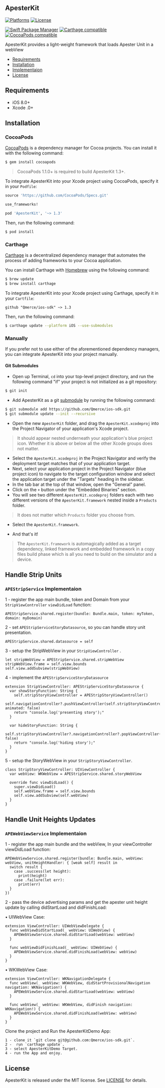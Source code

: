 ## ApesterKit

[![Platforms](https://img.shields.io/cocoapods/p/ApesterKit.svg)](https://cocoapods.org/pods/ApesterKit)
[![License](https://img.shields.io/cocoapods/l/ApesterKit.svg)](https://raw.githubusercontent.com/Apester/ApesterKit/master/LICENSE)

[![Swift Package Manager](https://img.shields.io/badge/Swift%20Package%20Manager-compatible-brightgreen.svg)](https://github.com/apple/swift-package-manager)
[![Carthage compatible](https://img.shields.io/badge/Carthage-compatible-4BC51D.svg?style=flat)](https://github.com/Carthage/Carthage)
[![CocoaPods compatible](https://img.shields.io/cocoapods/v/ApesterKit.svg)](https://cocoapods.org/pods/ApesterKit)

ApesterKit provides a light-weight framework that loads Apester Unit in a webView

- [Requirements](#requirements)
- [Installation](#installation)
- [Implementaion](#implementaion)
- [License](#license)

## Requirements

- iOS 8.0+
- Xcode .0+

## Installation

### CocoaPods

[CocoaPods](http://cocoapods.org) is a dependency manager for Cocoa projects. You can install it with the following command:

```bash
$ gem install cocoapods
```

> CocoaPods 1.1.0+ is required to build ApesterKit 1.3+.

To integrate ApesterKit into your Xcode project using CocoaPods, specify it in your `Podfile`:

```ruby
source 'https://github.com/CocoaPods/Specs.git'

use_frameworks!

pod 'ApesterKit', '~> 1.3'
```

Then, run the following command:

```bash
$ pod install
```

### Carthage

[Carthage](https://github.com/Carthage/Carthage) is a decentralized dependency manager that automates the process of adding frameworks to your Cocoa application.

You can install Carthage with [Homebrew](http://brew.sh/) using the following command:

```bash
$ brew update
$ brew install carthage
```

To integrate ApesterKit into your Xcode project using Carthage, specify it in your `Cartfile`:

```ogdl
github "Qmerce/ios-sdk" ~> 1.3
```

Then, run the following command:

```bash
$ carthage update --platform iOS --use-submodules
```


### Manually

If you prefer not to use either of the aforementioned dependency managers, you can integrate ApesterKit into your project manually.

#### Git Submodules

- Open up Terminal, `cd` into your top-level project directory, and run the following command "if" your project is not initialized as a git repository:

```bash
$ git init
```

- Add ApesterKit as a git [submodule](http://git-scm.com/docs/git-submodule) by running the following command:

```bash
$ git submodule add https://github.com/Qmerce/ios-sdk.git
$ git submodule update --init --recursive
```

- Open the new `ApesterKit` folder, and drag the `ApesterKit.xcodeproj` into the Project Navigator of your application's Xcode project.

> It should appear nested underneath your application's blue project icon. Whether it is above or below all the other Xcode groups does not matter.

- Select the `ApesterKit.xcodeproj` in the Project Navigator and verify the deployment target matches that of your application target.
- Next, select your application project in the Project Navigator (blue project icon) to navigate to the target configuration window and select the application target under the "Targets" heading in the sidebar.
- In the tab bar at the top of that window, open the "General" panel.
- Click on the `+` button under the "Embedded Binaries" section.
- You will see two different `ApesterKit.xcodeproj` folders each with two different versions of the `ApesterKit.framework` nested inside a `Products` folder.

> It does not matter which `Products` folder you choose from.

- Select the `ApesterKit.framework`.

- And that's it!

> The `ApesterKit.framework` is automagically added as a target dependency, linked framework and embedded framework in a copy files build phase which is all you need to build on the simulator and a device.

## Handle Strip Units
### `APEStripService` Implementaion
1 - register the app main bundle, token and Domain from your `StripViewController`  `viewDidLoad` function:
```
APEStripService.shared.register(bundle: Bundle.main, token: myToken, domain: myDomain)
```

2 - set `APEStripServiceStoryDatasource`, so you can handle story unit presentation. 
```
APEStripService.shared.datasource = self
```

3 - setup the StripWebView in your `StripViewController` .
```
let stripWebView = APEStripService.shared.stripWebView
stripWebView.frame = self.view.bounds
self.view.addSubview(stripWebView)
```

4 - implement the `APEStripServiceStoryDatasource`
```
extension StripViewController: APEStripServiceStoryDatasource {
  var showStoryFunction: String { 
    self.stripStoryViewController = APEStripStoryViewController()
    self.navigationController?.pushViewController(self.stripStoryViewController, animated: false)
    return "console.log('presenting story');"
  }

  var hideStoryFunction: String {
    self.stripStoryViewController?.navigationController?.popViewController(animated: false)
    return "console.log('hiding story');"
  }
}
```

5 - setup the StoryWebView in your `StripStoryViewController`.
```
class StripStoryViewController: UIViewController {
  var webView: WKWebView = APEStripService.shared.storyWebView
  
  override func viewDidLoad() {
    super.viewDidLoad()
    self.webView.frame = self.view.bounds
    self.view.addSubview(self.webView)
  }
}
```

## Handle Unit Heights Updates
### `APEWebViewService` Implementaion

1 - register the app main bundle and the webView, In your viewController  viewDidLoad function:

```
APEWebViewService.shared.register(bundle: Bundle.main, webView: webView, unitHeightHandler: { [weak self] result in
  switch result {
    case .success(let height):
      print(height)
    case .failure(let err):
      print(err)
  }
})
```

2 - pass the device advertising params and get the apester unit height update by calling didStartLoad and didFinishLoad:

• UIWebView Case:

```
extension ViewController: UIWebViewDelegate {
  func webViewDidStartLoad(_ webView: UIWebView) {
    APEWebViewService.shared.didStartLoad(webView: webView)
  }

  func webViewDidFinishLoad(_ webView: UIWebView) {
    APEWebViewService.shared.didFinishLoad(webView: webView)
  }
}
```

• WKWebView Case:

```
extension ViewController: WKNavigationDelegate {
  func webView(_ webView: WKWebView, didStartProvisionalNavigation navigation: WKNavigation!) {
    APEWebViewService.shared.didStartLoad(webView: webView)
  }

  func webView(_ webView: WKWebView, didFinish navigation: WKNavigation!) {
    APEWebViewService.shared.didFinishLoad(webView: webView)
  }
}
```

Clone the project and Run the ApesterKitDemo App:
```
1 - clone it `git clone git@github.com:Qmerce/ios-sdk.git`.
2 -  run `carthage update`.
3 - select ApesterKitDemo Target.
4 - run the App and enjoy.
```

## License

ApesterKit is released under the MIT license. See [LICENSE](https://github.com/Qmerce/ios-sdk/blob/master/LICENSE) for details.

